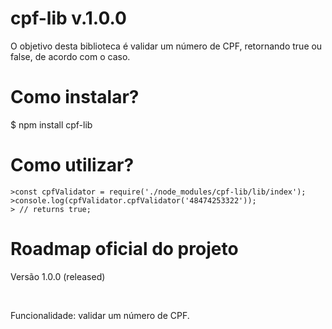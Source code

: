 # cpf-lib v.1.0.0
<p> O objetivo desta biblioteca é validar um número de CPF, retornando true ou false, de acordo com o caso.</p>

# Como instalar?
$ npm install cpf-lib

# Como utilizar?
```
>const cpfValidator = require('./node_modules/cpf-lib/lib/index');
>console.log(cpfValidator.cpfValidator('48474253322'));
> // returns true;
```

# Roadmap oficial do projeto
<p>Versão 1.0.0 (released)</p><br />
<p>Funcionalidade: validar um número de CPF.</p>